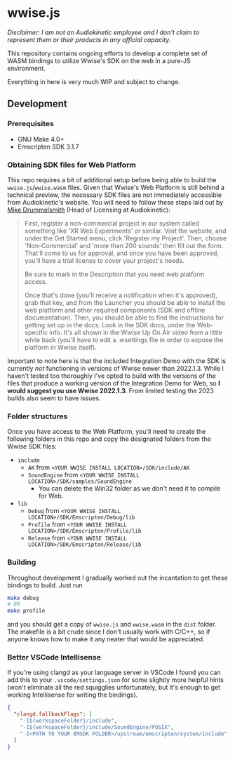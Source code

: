 # wwise.js

*Disclaimer: I am not an Audiokinetic employee and I don't claim to represent them or their products in any official capacity.*

This repository contains ongoing efforts to develop a complete set of WASM bindings to utilize Wwise's SDK on the web in a pure-JS environment.

Everything in here is very much WIP and subject to change.

## Development

### Prerequisites

- GNU Make 4.0+
- Emscripten SDK 3.1.7

### Obtaining SDK files for Web Platform

This repo requires a bit of additional setup before being able to build the `wwise.js`/`wwise.wasm` files. Given that Wwise's Web Platform is still behind a technical preview, the necessary SDK files are not immediately accessible from Audiokinetic's website. You will need to follow these steps laid out by [Mike Drummelsmith](mailto:mdrummelsmith@audiokinetic.com) (Head of Licensing at Audiokinetic):
  > First, register a non-commercial project in our system called something like 'XR Web Experiments' or similar.  Visit the website, and under the Get Started menu, click 'Register my Project'.  Then, choose 'Non-Commercial' and 'more than 200 sounds' then fill out the form.  That'll come to us for approval, and once you have been approved, you'll have a trial license to cover your project's needs.
  >
  > Be sure to mark in the Description that you need web platform access.
  >
  > Once that's done (you'll receive a notification when it's approved), grab that key, and from the Launcher you should be able to install the web platform and other required components (SDK and offline documentation).  Then, you should be able to find the instructions for getting set up in the docs.  Look in the SDK docs, under the Web-specific info.  It's all shown in the Wwise Up On Air video from a little while back (you'll have to edit a .wsettings file in order to expose the platform in Wwise itself).

Important to note here is that the included Integration Demo with the SDK is currently *not* functioning in versions of Wwise newer than 2022.1.3. While I haven't tested too thoroughly I've opted to build with the versions of the files that produce a working version of the Integration Demo for Web, so **I would suggest you use Wwise 2022.1.3**. From limited testing the 2023 builds also seem to have issues.

### Folder structures

Once you have access to the Web Platform, you'll need to create the following folders in this repo and copy the designated folders from the Wwise SDK files:

- `include`
  - `AK` from `<YOUR WWISE INSTALL LOCATION>/SDK/include/AK`
  - `SoundEngine` from `<YOUR WWISE INSTALL LOCATION>/SDK/samples/SoundEngine`
    - You can delete the Win32 folder as we don't need it to compile for Web.
- `lib`
  - `Debug` from `<YOUR WWISE INSTALL LOCATION>/SDK/Emscripten/Debug/lib`
  - `Profile` from `<YOUR WWISE INSTALL LOCATION>/SDK/Emscripten/Profile/lib`
  - `Release` from `<YOUR WWISE INSTALL LOCATION>/SDK/Emscripten/Release/lib`

### Building

Throughout development I gradually worked out the incantation to get these bindings to build. Just run

```sh
make debug
# OR
make profile
```

and you should get a copy of `wwise.js` and `wwise.wasm` in the `dist` folder. The makefile is a bit crude since I don't usually work with C/C++, so if anyone knows how to make it any neater that would be appreciated.

### Better VSCode Intellisense

If you're using clangd as your language server in VSCode I found you can add this to your `.vscode/settings.json` for some slightly more helpful hints (won't eliminate all the red squigglies unfortunately, but it's enough to get working Intellisense for writing the bindings).

```json
{
  "clangd.fallbackFlags": [
    "-I${workspaceFolder}/include",
    "-I${workspaceFolder}/include/SoundEngine/POSIX",
    "-I<PATH TO YOUR EMSDK FOLDER>/upstream/emscripten/system/include"
  ]
}
```
